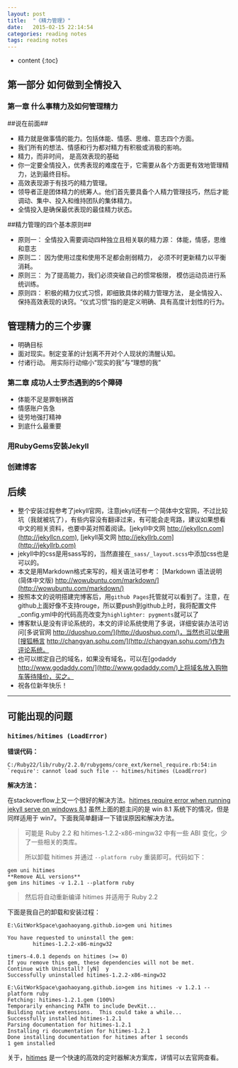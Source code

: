 ```yaml
---
layout: post
title:  "《精力管理》"
date:   2015-02-15 22:14:54
categories: reading notes
tags: reading notes
---
```


* content
{:toc}



## 第一部分 如何做到全情投入

### 第一章 什么事精力及如何管理精力

##说在前面##

* 精力就是做事情的能力。包括体能、情感、思维、意志四个方面。
* 我们所有的想法、情感和行为都对精力有积极或消极的影响。
* 精力，而非时间， 是高效表现的基础
* 你一定要全情投入，优秀表现的难度在于，它需要从各个方面更有效地管理精力，达到最终目标。
* 高效表现源于有技巧的精力管理。 
* 领导者正是团体精力的统筹人。他们首先要具备个人精力管理技巧，然后才能调动、集中、投入和维持团队的集体精力。 
* 全情投入是确保最优表现的最佳精力状态。

##精力管理的四个基本原则##

* 原则一： 全情投入需要调动四种独立且相关联的精力源： 体能，情感，思维和意志
* 原则二： 因为使用过度和使用不足都会削弱精力， 必须不时更新精力以平衡消耗。
* 原则三： 为了提高能力，我们必须突破自己的惯常极限， 模仿运动员进行系统训练。
* 原则四： 积极的精力仪式习惯，即细致具体的精力管理方法， 是全情投入、保持高效表现的诀窍。“仪式习惯”指的是定义明确、具有高度计划性的行为。

## 管理精力的三个步骤 ##

* 明确目标
* 面对现实。制定变革的计划离不开对个人现状的清醒认知。
* 付诸行动。 用实际行动缩小“现实的我”与“理想的我”

### 第二章 成功人士罗杰遇到的5个障碍

* 体能不足是罪魁祸首
* 情感账户告急
* 徒劳地强打精神
* 到底什么最重要

### 用RubyGems安装Jekyll

### 创建博客

## 后续

*  整个安装过程参考了jekyll官网，注意jekyll还有一个简体中文官网，不过比较坑（我就被坑了），有些内容没有翻译过来，有可能会走弯路，建议如果想看中文的相关资料，也要中英对照着阅读。[jekyll中文网 http://jekyllcn.com](http://jekyllcn.com), [jekyll英文网 http://jekyllrb.com](http://jekyllrb.com)
*  jekyll中的css是用sass写的，当然直接在`_sass/_layout.scss`中添加css也是可以的。
*  本文是用Markdown格式来写的，相关语法可参考： [Markdown 语法说明 (简体中文版) http://wowubuntu.com/markdown/](http://wowubuntu.com/markdown/)  
*  按照本文的说明搭建完博客后，用`github Pages`托管就可以看到了。注意，在github上面好像不支持rouge，所以要push到github上时，我将配置文件_config.yml中的代码高亮改变为`highlighter: pygments`就可以了
*  博客默认是没有评论系统的，本文的评论系统使用了多说，详细安装办法可访问[多说官网 http://duoshuo.com/](http://duoshuo.com/)，当然也可以使用[搜狐畅言 http://changyan.sohu.com/](http://changyan.sohu.com/)作为评论系统。
*  也可以绑定自己的域名，如果没有域名，可以在[godaddy http://www.godaddy.com/](http://www.godaddy.com/)上将域名放入购物车等待降价，买之。
*  祝各位新年快乐！

---

## 可能出现的问题

### `hitimes/hitimes (LoadError)`

**错误代码：**

```
C:/Ruby22/lib/ruby/2.2.0/rubygems/core_ext/kernel_require.rb:54:in `require': cannot load such file -- hitimes/hitimes (LoadError)
```

**解决方法：**

在stackoverflow上又一个很好的解决方法。[hitimes require error when running jekyll serve on windows 8.1](http://stackoverflow.com/questions/28985481/hitimes-require-error-when-running-jekyll-serve-on-windows-8-1) 虽然上面的题主问的是 win 8.1 系统下的情况，但是同样适用于 win7。下面我简单翻译一下错误原因和解决方法。

> 可能是 Ruby 2.2 和 hitimes-1.2.2-x86-mingw32 中有一些 ABI 变化，少了一些相关的类库。
>
> 所以卸载 hitimes 并通过 `--platform ruby` 重装即可。代码如下：

```
gem uni hitimes
**Remove ALL versions**
gem ins hitimes -v 1.2.1 --platform ruby
```

> 然后将自动重新编译 hitimes 并适用于 Ruby 2.2

下面是我自己的卸载和安装过程：

```
E:\GitWorkSpace\gaohaoyang.github.io>gem uni hitimes

You have requested to uninstall the gem:
        hitimes-1.2.2-x86-mingw32

timers-4.0.1 depends on hitimes (>= 0)
If you remove this gem, these dependencies will not be met.
Continue with Uninstall? [yN]  y
Successfully uninstalled hitimes-1.2.2-x86-mingw32

E:\GitWorkSpace\gaohaoyang.github.io>gem ins hitimes -v 1.2.1 --platform ruby
Fetching: hitimes-1.2.1.gem (100%)
Temporarily enhancing PATH to include DevKit...
Building native extensions.  This could take a while...
Successfully installed hitimes-1.2.1
Parsing documentation for hitimes-1.2.1
Installing ri documentation for hitimes-1.2.1
Done installing documentation for hitimes after 1 seconds
1 gem installed
```


关于，[hitimes](https://rubygems.org/gems/hitimes/versions/1.2.2) 是一个快速的高效的定时器解决方案库，详情可以去官网查看。
